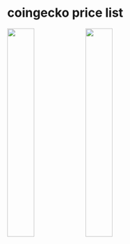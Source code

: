 # coingecko price list

<img src=https://user-images.githubusercontent.com/45709308/169544299-55d25ae3-d4b0-47dd-affc-8ad894ee6704.png width=35% height=35%>
<img src=https://user-images.githubusercontent.com/45709308/169544400-9c673b89-ed6d-4540-9bc6-95ce5873f97f.png width=35% height=35%>
